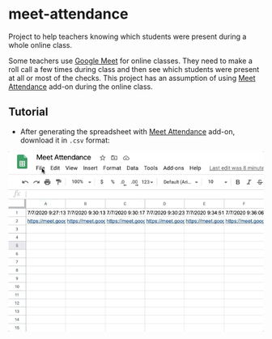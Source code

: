 # meet-attendance
Project to help teachers knowing which students were present during a whole online class.

Some teachers use [Google Meet](https://meet.google.com/) for online classes. They need to make a roll call a few times during class and then see which students were present at all or most of the checks.
This project has an assumption of using [Meet Attendance](https://chrome.google.com/webstore/detail/meet-attendance/nenibigflkdikhamlnekfppbganmojlg) add-on during the online class.

## Tutorial
- After generating the spreadsheet with [Meet Attendance](https://chrome.google.com/webstore/detail/meet-attendance/nenibigflkdikhamlnekfppbganmojlg) add-on, download it in `.csv` format:

![Screenshot](spreadsheet.gif)
